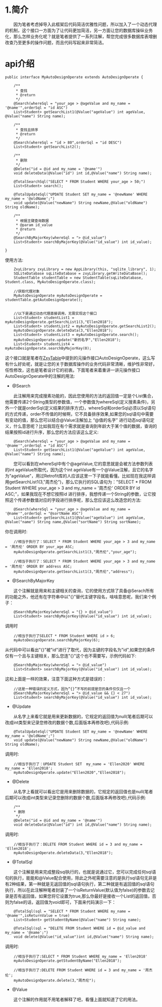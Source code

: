
# 1.简介

&emsp;&emsp;因为笔者考虑掉导入此框架后代码简洁优雅性问题，所以加入了一个动态代理的机制，这个接口一方面为了让代码更加简洁，另一方面让您的数据库操纵业务化，那么怎样业务化呢？就是笔者提供了一系列注解，帮您完成很多数据库表增删改查乃至更多的操作问题，而且代码写起来非常简洁。

# api介绍  

    public interface MyAutoDesignOperate extends AutoDesignOperate {

        /**
         * 查找
         * @return
         */
        @Search(whereSql = "your_age > @ageValue and my_name = '@name'",orderSql = "id ASC")
        List<Student> getSearchList1(@Value("ageValue") int ageValue, @Value("name") String name);

        /**
         * 查找且排序
         * @return
         */
        @Search(whereSql = "id > 80",orderSql = "id DESC")
        List<Student> getSearchList2();

        /**
         * 删除
         */
        @Delete("id = @id and my_name = '@name'")
        void deleteData(@Value("id") int id,@Value("name") String name);

        @TotalSearchSql("SELECT * FROM Student WHERE your_age > 50;")
        List<Student> search();

        @TotalUpdateSql("UPDATE Student SET my_name = '@newName' WHERE my_name = '@oldName';")
        void update(@Value("newName") String newName,@Value("oldName") String oldName);

        /**
         * 根据主键查询数据
         * @param id_value
         * @return
         */
        @SearchByMajorKey(whereSql = "> @id_value")
        List<Student> searchByMajorKey(@Value("id_value") int id_value);

    } 

使用方法:  

        ZxyLibrary zxyLibrary = new AppLibrary(this, "sqlite_library", 1);
        SQLiteDatabase sqLiteDatabase = zxyLibrary.getWriteDataBase();
        StudentTable studentTable = new StudentTable(sqLiteDatabase, Student.class, MyAutoDesignOperate.class);

        //获取代理对象
        MyAutoDesignOperate myAutoDesignOperate = studentTable.getAutoDesignOperate();
        

        //以下是通过动态代理直接调用，无需实现这个接口
        List<Student> studentList1 = myAutoDesignOperate.getSearchList1(3,"Ellen2018");
        List<Student> studentList2 = myAutoDesignOperate.getSearchList2();
        myAutoDesignOperate.deleteData(3,"Ellen2018");
        List<Student> studentList3 = myAutoDesignOperate.search();
        myAutoDesignOperate.update("新的名字","Ellen2018");
        List<Student> studentList4 = myAutoDesignOperate.searchByMajorKey(0);


这个接口就是笔者在[ZxyTable](https://github.com/Ellen2018/DhcSQLite/blob/master/ZxyTable.md)中提到的元操作接口AutoDesignOperate，这么写有什么好处呢，就是让您的关于数据库操作的业务代码非常清晰，维护性非常好，任性修改，这也是笔者设计它的初衷。下面笔者来着重讲一讲元操作接口AutoDesignOperate中的注解的用法:

- @Search

&emsp;&emsp;此注解用来完成搜素功能的，因此您使用的方法的返回值一定是个List集合，他需要传递2个String类型的参数值，一个参数值为whereSql(定义搜素条件)，另外一个就是orderSql(定义结果的排序方式)，whereSql和orderSql必须以Sql语句的方式传递，order不传值的时候啊，它不具备排序效果,如果您的sql语句中需要有变动的值，那么您可以结合@Value注解加上 “@值的名字” 进行动态sql语句定义，什么意思呢？比如我现在有个需求就是查询到年龄大于某个值的数据，查询的结果按照id进行升序，那么您的方法应该这么定义:

        @Search(whereSql = "your_age > @ageValue and my_name = '@name'",orderSql = "id ASC")
        List<Student> getSearchList1(@Value("ageValue") int ageValue, @Value("name") String name);

&emsp;&emsp;您可以看到在whereSql中有个@ageValue,它的意思就是会被方法参数列表的int ageValue所取代，因为这个int ageValue有一个@Value注解，且它的名字为"ageValue"，用过Retrofit库的人应该这里一下子就能看懂。比如现在我这样调用getSearchList1(3,"周杰伦")，那么它执行的SQL语句为："SELECT * FROM Student WHERE your_age > 3 and my_name = '周杰伦' ORDER BY id ASC;"，如果我现在不想它按照id 进行排序，我想传递一个String的参数，让它按照这个传递参数值对应的字段进行排序呢，那么您应该这么改造您的方法:  



        @Search(whereSql = "your_age > @ageValue and my_name = '@name'",orderSql = "@sortName ASC")
        List<Student> getSearchList1(@Value("ageValue") int ageValue, @Value("name") String name,@Value("sortName") String sortName);

你在调用时:

        //相当于执行了：SELECT * FROM Student WHERE your_age > 3 and my_name = '周杰伦' ORDER BY your_age ASC;
        myAutoDesignOperate.getSearchList1(3,"周杰伦","your_age");

        //相当于执行了：SELECT * FROM Student WHERE your_age > 3 and my_name = '周杰伦' ORDER BY address ASC;
        myAutoDesignOperate.getSearchList1(3,"周杰伦","address");

- @SearchByMajorKey

&emsp;&emsp;这个注解就是用来和主键相关的查询，它的使用方式除了具备@Serach所有的功能之外，他还有在字符串中以"{}"替代主键字段名，啥啥意思呢，我们来个例子： 

        @SearchByMajorKey(whereSql = "{} > @id_value")
        List<Student> searchByMajorKey(@Value("id_value") int id_value);

调用时

        //相当于执行了SELECT * FROM Student WHERE id > 6;
        myAutoDesignOperate.searchByMajorKey(6);

从代码中可以看出"{}"被"id"进行了取代，因为主键的字段名为"id",如果您的条件仅有一个且与主键相关，那么您连"{}"这个也不需要写，示例代码如下:  

        @SearchByMajorKey(whereSql = "> @id_value")
        List<Student> searchByMajorKey(@Value("id_value") int id_value);

这和上面是一样的效果，注意下面这种方式是错误的：

        //这是一种错误的定义方式，因为“{}”不写的前提是您的条件仅仅且一个
        @SearchByMajorKey(whereSql = "> @id_value && {} < 27")
        List<Student> searchByMajorKey(@Value("id_value") int id_value);

- @Update  

&emsp;&emsp;从名字上来看它就是用来更新数据的，它规定的返回值为null(笔者后期可以改成int类型来记录您修改的数据个数,后面版本再修改吧),代码示例:

        @TotalUpdateSql("UPDATE Student SET my_name = '@newName' WHERE my_name = '@oldName';")
        void update(@Value("newName") String newName,@Value("oldName") String oldName);

调用时:  

        //相当于执行了：UPDATE Student SET  my_name = 'Ellen2020' WHERE my_name = 'Ellen2018';
        myAutoDesignOperate.update("Ellen2020","Ellen2018");

- @Delete 

&emsp;&emsp;从名字上看就可以看出它是用来删除数据的，它规定的返回值也是null(笔者后期可以改成int类型来记录您删除的数据个数,后面版本再修改吧),代码示例:

        /**
        * 删除
         */
        @Delete("id = @id and my_name = '@name'")
        void deleteData(@Value("id") int id,@Value("name") String name);  

调用时: 

        //相当于执行了：DELETE FROM Student WHERE id = 3 and my_name = 'Ellen2018';
        myAutoDesignOperate.deleteData(3,"Ellen2018");

- @TotalSql  

&emsp;&emsp;这个注解是用来完成整段sql执行的，也就是说通过它，您可以完成任何sql语句的执行，能能和@Value配合使用，除此之外呢需要注意的是执行sql语句无非是有2种结果，第一种就是无返回值的sql语句执行，第二种就是有返回值的sql语句执行，所以在此注解种笔者封装了一个isReturnValue(默认值为false)的参数去记录是否有返回值，如果您将它设置为true,那么你最好是接收一个List的返回值，否则为false的话，返回值为void即可，下面来代码演示一下：  

        @TotalSql(sql = "SELECT * FROM Student WHERE my_name = '@name'",isReturnValue = true)
        List<Student> getStudentByName(@Value("name") String name);

        @TotalSql(sql = "DELETE FROM Student WHERE id = @id_value and my_name = '@name';")
        void delete(@Value("id_value")int id,@Value("name") String name);

调用时:  

        //相当于执行了:SELECT * FROM Student WHERE my_name = 'Ellen2018'
        myAutoDesignOperate.getStudentByName("Ellen2018");

        //相当于执行了:DELETE FROM Student WHERE id = 3 and my_name = '周杰伦';
        myAutoDesignOperate.delete(3,"周杰伦");

- @Value 

&emsp;&emsp;这个注解的作用就不用笔者解释了吧，看懂上面就知道了它的用法。